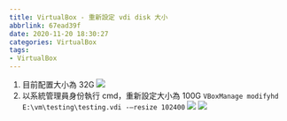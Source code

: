 ```yaml
---
title: VirtualBox - 重新設定 vdi disk 大小
abbrlink: 67ead39f
date: 2020-11-20 18:30:27
categories: VirtualBox
tags:
- VirtualBox
---
```

1. 目前配置大小為 32G
![](image01.png)
2. 以系統管理員身份執行 cmd，重新設定大小為 100G
`VBoxManage modifyhd E:\vm\testing\testing.vdi -–resize 102400`
![](image02.png)
![](image03.png)